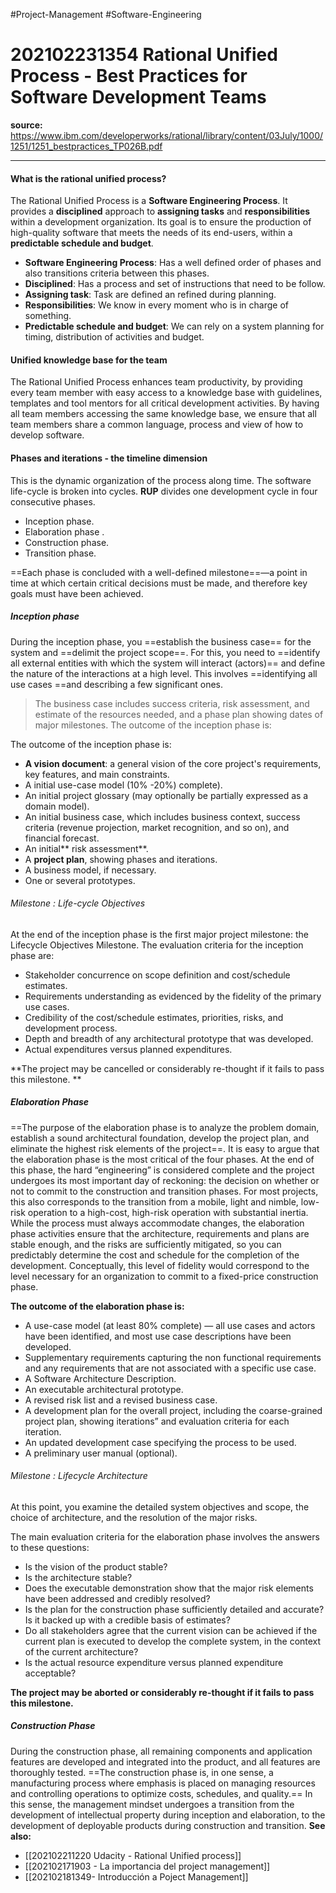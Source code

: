 #Project-Management #Software-Engineering 
# 202102231354 Rational Unified Process - Best Practices for Software Development Teams
**source:** https://www.ibm.com/developerworks/rational/library/content/03July/1000/1251/1251_bestpractices_TP026B.pdf

---
#### What is the rational unified process?
The Rational Unified Process is a **Software Engineering Process**. It provides a **disciplined** approach to **assigning tasks** and **responsibilities** within a development organization. Its goal is to ensure the production of high-quality software that meets the needs of its end-users, within a **predictable schedule and budget**.
- **Software Engineering Process**: Has a well defined order of phases and also transitions criteria between this phases.
- **Disciplined**: Has a process and set of instructions that need to be follow.
- **Assigning task**: Task are defined an refined during planning.
- **Responsibilities**: We know in every moment who is in charge of something.
- **Predictable schedule and budget**: We can rely on a system planning for timing, distribution of activities and budget.

#### Unified knowledge base for the team
The Rational Unified Process enhances team productivity, by providing every team member with easy access to a knowledge base with guidelines, templates and tool mentors for all critical development activities. By having all team members accessing the same knowledge base, we ensure that all team members share a common language, process and view of how to develop software.

#### Phases and iterations - the timeline dimension
This is the dynamic organization of the process along time. The software life-cycle is broken into cycles. **RUP** divides one development cycle in four consecutive phases.
- Inception phase.
- Elaboration phase .
-  Construction phase.
-  Transition phase. 

==Each phase is concluded with a well-defined milestone==—a point in time at which certain critical decisions must be made, and therefore key goals must have been achieved.

##### Inception phase
During the inception phase, you ==establish the business case== for the system and ==delimit the project scope==. For this, you need to ==identify all external entities with which the system will interact (actors)== and define the nature of the interactions at a high level. This involves ==identifying all use cases ==and describing a few significant ones.

> The business case includes success criteria, risk assessment, and estimate of the resources needed, and a phase plan showing dates of major milestones. The outcome of the inception phase is:

The outcome of the inception phase is:
- **A vision document**: a general vision of the core project's requirements, key features, and main constraints. 
- A initial use-case model (10% -20%) complete). 
- An initial project glossary (may optionally be partially expressed as a domain model). 
- An initial business case, which includes business context, success criteria (revenue projection, market recognition, and so on), and financial forecast.
- An initial** risk assessment**. 
- A **project plan**, showing phases and iterations. 
-  A business model, if necessary. 
-   One or several prototypes.

###### Milestone : Life-cycle Objectives
At the end of the inception phase is the first major project milestone: the Lifecycle Objectives Milestone. The evaluation criteria for the inception phase are:
- Stakeholder concurrence on scope definition and cost/schedule estimates.
- Requirements understanding as evidenced by the fidelity of the primary use cases. 
- Credibility of the cost/schedule estimates, priorities, risks, and development process. 
- Depth and breadth of any architectural prototype that was developed.
- Actual expenditures versus planned expenditures. 

**The project may be cancelled or considerably re-thought if it fails to pass this milestone.
**

##### Elaboration Phase
==The purpose of the elaboration phase is to analyze the problem domain, establish a sound architectural foundation, develop the project plan, and eliminate the highest risk elements of the project==. It is easy to argue that the elaboration phase is the most critical of the four phases. At the end of this phase, the hard “engineering” is considered complete and the project undergoes its most important day of reckoning: the decision on whether or not to commit to the construction and transition phases. For most projects, this also corresponds to the transition from a mobile, light and nimble, low-risk operation to a high-cost, high-risk operation with substantial inertia. While the process must always accommodate changes, the elaboration phase activities ensure that the architecture, requirements and plans are stable enough, and the risks are sufficiently mitigated, so you can predictably determine the cost and schedule for the completion of the development. Conceptually, this level of fidelity would correspond to the level necessary for an organization to commit to a fixed-price construction phase.

**The outcome of the elaboration phase is:** 
- A use-case model (at least 80% complete) — all use cases and actors have been identified, and most use case descriptions have been developed. 
- Supplementary requirements capturing the non functional requirements and any requirements that are not associated with a specific use case.
-  A Software Architecture Description. 
-  An executable architectural prototype. 
-  A revised risk list and a revised business case. 
-  A development plan for the overall project, including the coarse-grained project plan, showing iterations” and evaluation criteria for each iteration.
-   An updated development case specifying the process to be used.
-   A preliminary user manual (optional).

###### Milestone : Lifecycle Architecture
At this point, you examine the detailed system objectives and scope, the choice of architecture, and the resolution of the major risks.

The main evaluation criteria for the elaboration phase involves the answers to these questions:
- Is the vision of the product stable? 
- Is the architecture stable? 
- Does the executable demonstration show that the major risk elements have been addressed and credibly resolved? 
- Is the plan for the construction phase sufficiently detailed and accurate? Is it backed up with a credible basis of estimates?
- Do all stakeholders agree that the current vision can be achieved if the current plan is executed to develop the complete system, in the context of the current architecture? 
- Is the actual resource expenditure versus planned expenditure acceptable?

**The project may be aborted or considerably re-thought if it fails to pass this milestone.**

##### Construction Phase
During the construction phase, all remaining components and application features are developed and integrated into the product, and all features are thoroughly tested. ==The construction phase is, in one sense, a manufacturing process where emphasis is placed on managing resources and controlling operations to optimize costs, schedules, and quality.== In this sense, the management mindset undergoes a transition from the development of intellectual property during inception and elaboration, to the development of deployable products during construction and transition.
**See also:**
- [[202102211220 Udacity - Rational Unified process]]
- [[202102171903 - La importancia del project management]]
- [[202102181349- Introducción a Poject Management]]
